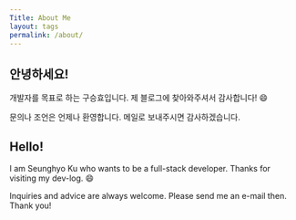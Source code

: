 ```yaml
---
Title: About Me
layout: tags
permalink: /about/
---
```

## 안녕하세요!

개발자를 목표로 하는 구승효입니다.
제 블로그에 찾아와주셔서 감사합니다! :smile:

문의나 조언은 언제나 환영합니다.
메일로 보내주시면 감사하겠습니다.


## Hello!

I am Seunghyo Ku who wants to be a full-stack developer.
Thanks for visiting my dev-log. :smile:

Inquiries and advice are always welcome.
Please send me an e-mail then.
Thank you!
